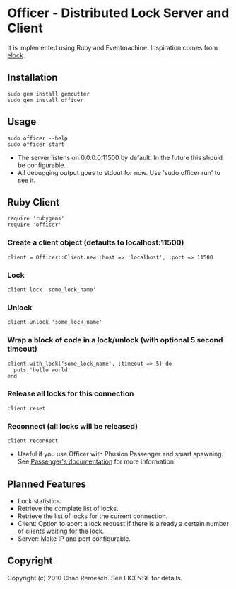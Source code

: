 # Officer - Distributed Lock Server and Client

It is implemented using Ruby and Eventmachine. Inspiration comes from [elock](http://github.com/dustin/elock).

## Installation

    sudo gem install gemcutter
    sudo gem install officer

## Usage

    sudo officer --help
    sudo officer start

- The server listens on 0.0.0.0:11500 by default.  In the future this should be configurable.
- All debugging output goes to stdout for now.  Use 'sudo officer run' to see it.

## Ruby Client

	require 'rubygems'
	require 'officer'

### Create a client object (defaults to localhost:11500)

	client = Officer::Client.new :host => 'localhost', :port => 11500

### Lock

	client.lock 'some_lock_name'

### Unlock

	client.unlock 'some_lock_name'

### Wrap a block of code in a lock/unlock (with optional 5 second timeout)

	client.with_lock('some_lock_name', :timeout => 5) do
	  puts 'hello world'
	end

### Release all locks for this connection

	client.reset

### Reconnect (all locks will be released)

	client.reconnect

- Useful if you use Officer with Phusion Passenger and smart spawning.  See [Passenger's documentation](http://www.modrails.com/documentation/Users%20guide%20Apache.html#_smart_spawning_gotcha_1_unintential_file_descriptor_sharing) for more information.

## Planned Features

- Lock statistics.
- Retrieve the complete list of locks.
- Retrieve the list of locks for the current connection.
- Client: Option to abort a lock request if there is already a certain number of clients waiting for the lock.
- Server: Make IP and port configurable.

## Copyright

Copyright (c) 2010 Chad Remesch. See LICENSE for details.
